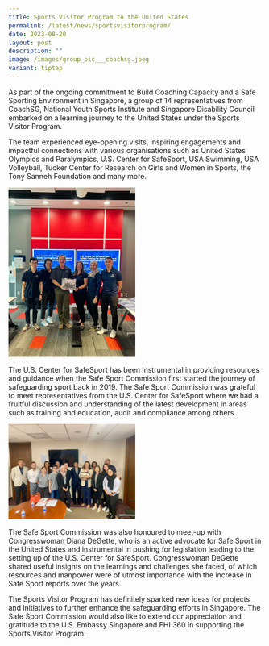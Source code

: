 ```yaml
---
title: Sports Visitor Program to the United States
permalink: /latest/news/sportsvisitorprogram/
date: 2023-08-20
layout: post
description: ""
image: /images/group_pic___coachsg.jpeg
variant: tiptap
---
```

<p>As part of the ongoing commitment to Build Coaching Capacity and a Safe Sporting Environment in Singapore, a group of 14 representatives from CoachSG, National Youth Sports Institute and Singapore Disability Council embarked on a learning journey to the United States under the Sports Visitor Program.</p><p>The team experienced eye-opening visits, inspiring engagements and impactful connections with various organisations such as United States Olympics and Paralympics, U.S. Center for SafeSport, USA Swimming, USA Volleyball, Tucker Center for Research on Girls and Women in Sports, the Tony Sanneh Foundation and many more.</p><p></p><p></p><div class="isomer-image-wrapper"><img style="width: 50%;" height="auto" width="100%" alt="U.S. Center for SafeSport and Safe Sport Commission Singapore" src="/images/US_centre_for_safe_sport.jpeg"></div><p>The U.S. Center for SafeSport has been instrumental in providing resources and guidance when the Safe Sport Commission first started the journey of safeguarding sport back in 2019. The Safe Sport Commission was grateful to meet representatives from the U.S. Center for SafeSport where we had a fruitful discussion and understanding of the latest development in areas such as training and education, audit and compliance among others.</p><p></p><div class="isomer-image-wrapper"><img style="width: 50%;" height="auto" width="100%" alt="" src="/images/congresswoman.jpeg"></div><p>The Safe Sport Commission was also honoured to meet-up with Congresswoman Diana DeGette, who is an active advocate for Safe Sport in the United States and instrumental in pushing for legislation leading to the setting up of the U.S. Center for SafeSport. Congresswoman DeGette shared useful insights on the learnings and challenges she faced, of which resources and manpower were of utmost importance with the increase in Safe Sport reports over the years. </p><p>The Sports Visitor Program has definitely sparked new ideas for projects and initiatives to further enhance the safeguarding efforts in Singapore. The Safe Sport Commission would also like to extend our appreciation and gratitude to the U.S. Embassy Singapore and FHI 360 in supporting the Sports Visitor Program. </p><p></p><p></p>